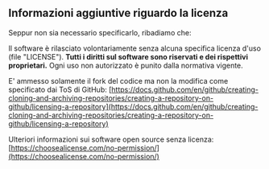 ## Informazioni aggiuntive riguardo la licenza
Seppur non sia necessario specificarlo, ribadiamo che:

Il software è rilasciato volontariamente senza alcuna specifica licenza d'uso (file "LICENSE").
**Tutti i diritti sul software sono riservati e dei rispettivi proprietari.**
Ogni uso non autorizzato è punito dalla normativa vigente.

E' ammesso solamente il fork del codice ma non la modifica come specificato dai ToS di GitHub: 
[https://docs.github.com/en/github/creating-cloning-and-archiving-repositories/creating-a-repository-on-github/licensing-a-repository](https://docs.github.com/en/github/creating-cloning-and-archiving-repositories/creating-a-repository-on-github/licensing-a-repository)

Ulteriori informazioni sui software open source senza licenza: 
[https://choosealicense.com/no-permission/](https://choosealicense.com/no-permission/)
